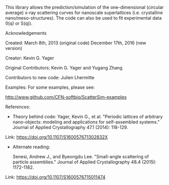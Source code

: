 This library allows the prediction/simulation of the one-dimensional (circular
average) x-ray scattering curves for nanoscale superlattices (i.e. crystalline
nano/meso-structures). The code can also be used to fit experimental data (I(q)
or S(q)).

Acknowledgements

Created: March 8th, 2013 (original code)
    December 17th, 2016 (new version)

Creator: Kevin G. Yager

Original Contributors: Kevin G. Yager and Yugang Zhang

Contributors to new code: Julien Lhermitte

Examples:
For some examples, please see:

http://www.github.com/CFN-softbio/ScatterSim-examples


References:
- Theory behind code:
    Yager, Kevin G., et al. "Periodic lattices of arbitrary nano-objects: modeling and applications for self-assembled systems." Journal of Applied Crystallography 47.1 (2014): 118-129.

Link:
    https://doi.org/10.1107/S160057671302832X

- Alternate reading:

    Senesi, Andrew J., and Byeongdu Lee. "Small-angle scattering of particle assemblies." Journal of Applied Crystallography 48.4 (2015): 1172-1182.

Link:
    https://doi.org/10.1107/S1600576715011474
